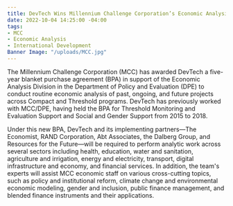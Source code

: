 ```yaml
---
title: DevTech Wins Millennium Challenge Corporation’s Economic Analysis BPA
date: 2022-10-04 14:25:00 -04:00
tags:
- MCC
- Economic Analysis
- International Development
Banner Image: "/uploads/MCC.jpg"
---
```


The Millennium Challenge Corporation (MCC) has awarded DevTech a five-year blanket purchase agreement (BPA) in support of the Economic Analysis Division in the Department of Policy and Evaluation (DPE) to conduct routine economic analysis of past, ongoing, and future projects across Compact and Threshold programs. DevTech has previously worked with MCC/DPE, having held the BPA for Threshold Monitoring and Evaluation Support and Social and Gender Support from 2015 to 2018. 
 
Under this new BPA, DevTech and its implementing partners—The Economist, RAND Corporation, Abt Associates, the Dalberg Group, and Resources for the Future—will be required to perform analytic work across several sectors including health, education, water and sanitation, agriculture and irrigation, energy and electricity, transport, digital infrastructure and economy, and financial services. In addition, the team's experts will assist MCC economic staff on various cross-cutting topics, such as policy and institutional reform, climate change and environmental economic modeling, gender and inclusion, public finance management, and blended finance instruments and their applications.
